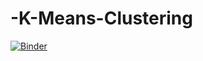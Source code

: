 # -K-Means-Clustering

[![Binder](https://mybinder.org/badge_logo.svg)](https://mybinder.org/v2/gh/dimoua/-K-Means-Clustering.git/HEAD)
